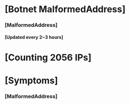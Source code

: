 # [Botnet MalformedAddress]
### [MalformedAddress]
#### [Updated every 2~3 hours]

# [Counting 2056 IPs]

# [Symptoms] 
###   [MalformedAddress]
